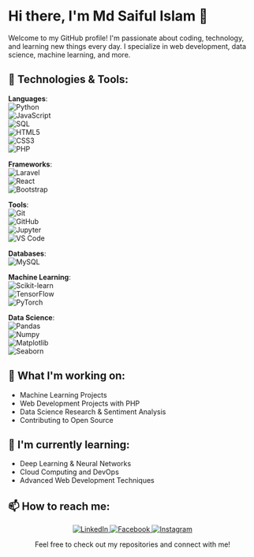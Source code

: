 # Hi there, I'm Md Saiful Islam 👋

Welcome to my GitHub profile! I'm passionate about coding, technology, and learning new things every day. I specialize in web development, data science, machine learning, and more.

## 🚀 Technologies & Tools:

**Languages**:  
![Python](https://img.shields.io/badge/Python-3776AB?logo=python&logoColor=white)  
![JavaScript](https://img.shields.io/badge/JavaScript-F7DF1E?logo=javascript&logoColor=black)  
![SQL](https://img.shields.io/badge/SQL-4479A1?logo=postgresql&logoColor=white)  
![HTML5](https://img.shields.io/badge/HTML5-E34F26?logo=html5&logoColor=white)  
![CSS3](https://img.shields.io/badge/CSS3-1572B6?logo=css3&logoColor=white)  
![PHP](https://img.shields.io/badge/PHP-777BB4?logo=php&logoColor=white)  

**Frameworks**:  
![Laravel](https://img.shields.io/badge/Laravel-FF2D20?logo=laravel&logoColor=white)  
![React](https://img.shields.io/badge/React-61DAFB?logo=react&logoColor=black)  
![Bootstrap](https://img.shields.io/badge/Bootstrap-563D7C?logo=bootstrap&logoColor=white)  

**Tools**:  
![Git](https://img.shields.io/badge/Git-F05032?logo=git&logoColor=white)  
![GitHub](https://img.shields.io/badge/GitHub-181717?logo=github&logoColor=white)  
![Jupyter](https://img.shields.io/badge/Jupyter-F37626?logo=jupyter&logoColor=white)  
![VS Code](https://img.shields.io/badge/VS%20Code-007ACC?logo=visualstudiocode&logoColor=white)  

**Databases**:  
![MySQL](https://img.shields.io/badge/MySQL-4479A1?logo=mysql&logoColor=white)  

**Machine Learning**:  
![Scikit-learn](https://img.shields.io/badge/Scikit--learn-F7931E?logo=scikit-learn&logoColor=white)  
![TensorFlow](https://img.shields.io/badge/TensorFlow-FF6F00?logo=tensorflow&logoColor=white)  
![PyTorch](https://img.shields.io/badge/PyTorch-EE4C2C?logo=pytorch&logoColor=white)  

**Data Science**:  
![Pandas](https://img.shields.io/badge/Pandas-150458?logo=pandas&logoColor=white)  
![Numpy](https://img.shields.io/badge/Numpy-013243?logo=numpy&logoColor=white)  
![Matplotlib](https://img.shields.io/badge/Matplotlib-003B57?logo=matplotlib&logoColor=white)  
![Seaborn](https://img.shields.io/badge/Seaborn-9E4F96?logo=seaborn&logoColor=white)

## 🔭 What I'm working on:
- Machine Learning Projects
- Web Development Projects with PHP
- Data Science Research & Sentiment Analysis
- Contributing to Open Source

## 🌱 I'm currently learning:
- Deep Learning & Neural Networks
- Cloud Computing and DevOps
- Advanced Web Development Techniques

## 📫 How to reach me:

<p align="center">
  <a href="https://www.linkedin.com/in/msijewelsaif/">
    <img src="https://img.shields.io/badge/LinkedIn-0A66C2?logo=linkedin&logoColor=white" alt="LinkedIn" />
  </a>
  <a href="https://www.facebook.com/msijewel.saif">
    <img src="https://img.shields.io/badge/Facebook-1877F2?logo=facebook&logoColor=white" alt="Facebook" />
  </a>
  <a href="https://www.instagram.com/msijewel.saif/">
    <img src="https://img.shields.io/badge/Instagram-E4405F?logo=instagram&logoColor=white" alt="Instagram" />
  </a>
</p>

<p align="center"> Feel free to check out my repositories and connect with me!</p>
